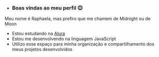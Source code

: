 
- ### Boas vindas ao meu perfil 😊

Meu nome é Raphaela, mas prefiro que me chamem de Midnight ou de Moon

- Estou estudando na [Alura](https://www.alura.com.br)
- Estou me desenvolvendo na linguagem JavaScript
- Utilizo esse espaço para minha organização e compartilhamento dos meus projetos desenvolvidos
